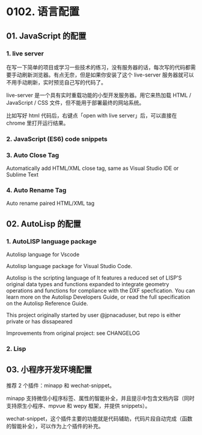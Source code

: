 # 0102. 语言配置

## 01. JavaScript 的配置

### 1. live server

在写一下简单的项目或学习一些技术的练习，没有服务器的话，每次写的代码都需要手动刷新浏览器。有点无奈，但是如果你安装了这个 live-server 服务器就可以不用手动刷新，实时预览自己写的代码了。

live-server 是一个具有实时重载功能的小型开发服务器。用它来热加载 HTML / JavaScript / CSS 文件，但不能用于部署最终的网站系统。

比如写好 html 代码后，右键点「open with live server」后，可以直接在 chrome 里打开运行结果。

### 2. JavaScript (ES6) code snippets

### 3. Auto Close Tag

Automatically add HTML/XML close tag, same as Visual Studio IDE or Sublime Text

### 4. Auto Rename Tag

Auto rename paired HTML/XML tag

## 02. AutoLisp 的配置

### 1. AutoLISP language package

Autolisp language for Vscode

Autolisp language package for Visual Studio Code.

Autolisp is the scripting language of It features a reduced set of LISP'S original data types and functions expanded to integrate geometry operations and functions for compliance with the DXF specfication. You can learn more on the Autolisp Developers Guide, or read the full specification on the Autolisp Reference Guide.

This project originally started by user @jpnacaduser, but repo is either private or has dissapeared

Improvements from original project: see CHANGELOG

### 2. Lisp

## 03. 小程序开发环境配置

推荐 2 个插件：minapp 和 wechat-snippet。

minapp 支持微信小程序标签、属性的智能补全，并且提示中包含文档内容（同时支持原生小程序、mpvue 和 wepy 框架，并提供 snippets）。

wechat-snippet，这个插件主要的功能就是代码辅助，代码片段自动完成（函数的智能补全），可以作为上个插件的补充。

